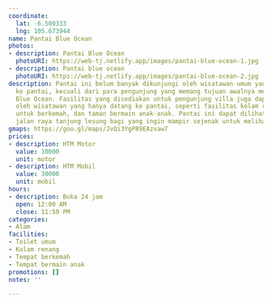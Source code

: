 ```yaml
---
coordinate:
  lat: -6.509333
  lng: 105.673944
name: Pantai Blue Ocean
photos:
- description: Pantai Blue Ocean
  photoURI: https://web-tj.netlify.app/images/pantai-blue-ocean-1.jpg
- description: Pantai blue ocean
  photoURI: https://web-tj.netlify.app/images/pantai-blue-ocean-2.jpg
description: Pantai ini belum banyak dikunjungi oleh wisatawan umum yang ingin pergi
  ke pantai, kecuali dari para pengunjung yang memang tujuan awalnya menginap di Villa
  Blue Ocean. Fasilitas yang disediakan untuk pengunjung villa juga dapat dinikmati
  oleh wisatawan yang hanya datang ke pantai, seperti fasilitas kolam renang, lahan
  untuk berkemah, dan taman bermain anak-anak. Pantai ini dapat dilihat pinggir dari
  jalan raya tanjung lesung bagi yang ingin mampir sejenak untuk melihat pantai.
gmaps: https://goo.gl/maps/JvQi3YgP89EAzvaw7
prices:
- description: HTM Motor
  value: 10000
  unit: motor
- description: HTM Mobil
  value: 30000
  unit: mobil
hours:
- description: Buka 24 jam
  open: 12:00 AM
  close: 11:59 PM
categories:
- Alam
facilities:
- Toilet umum
- Kolam renang
- Tempat berkemah
- Tempat bermain anak
promotions: []
notes: ''

---
```

